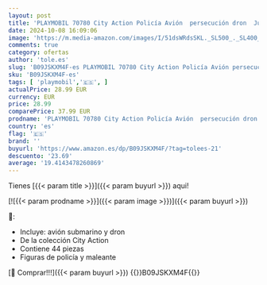 ```yaml
---
layout: post
title: 'PLAYMOBIL 70780 City Action Policía Avión  persecución dron  Juguetes para niños a Partir de 5 años'
date: 2024-10-08 16:09:06
image: 'https://m.media-amazon.com/images/I/51dsWRdsSKL._SL500_._SL400_.jpg'
comments: true
category: ofertas
author: 'tole.es'
slug: 'B09JSKXM4F-es PLAYMOBIL 70780 City Action Policía Avión persecución dron...'
sku: 'B09JSKXM4F-es'
tags: [ 'playmobil','🇪🇸', ]
actualPrice: 28.99 EUR
currency: EUR
price: 28.99
comparePrice: 37.99 EUR
prodname: 'PLAYMOBIL 70780 City Action Policía Avión  persecución dron  Juguetes para niños a Partir de 5 años'
country: 'es'
flag: '🇪🇸'
brand: ''
buyurl: 'https://www.amazon.es/dp/B09JSKXM4F/?tag=tolees-21'
descuento: '23.69'
average: '19.4143478260869'
---
```


Tienes [{{< param title >}}]({{< param buyurl >}}) aqui!

[![{{< param prodname >}}]({{< param image >}})]({{< param buyurl >}})

🔎:

- Incluye: avión submarino y dron
- De la colección City Action
- Contiene 44 piezas
- Figuras de policía y maleante

[🛒 Comprar!!!]({{< param buyurl >}})
{{<world>}}B09JSKXM4F{{</world>}}
